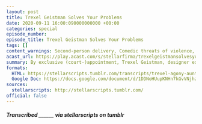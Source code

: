 ```yaml
---
layout: post
title: Trexel Geistman Solves Your Problems
date: 2020-09-11 16:00:090000000000 +00:00
categories: special
episode_number:
episode_title: Trexel Geistman Solves Your Problems
tags: []
content_warnings: Second-person delivery, Comedic threats of violence, Emotional abuse, Existential dread, Rodents, Mentions: substance abuse, body-swapping, isolation, derealisation / dissociation, cannibalism
acast_url: https://play.acast.com/s/stellarfirma/trexelgeistmansolvesyourproblems
summary: By exclusive (court-)appointment, Trexel Geistman, designer extraordinaire, is here to help you, whether he wants to or not! Praise the Board in their infinite wisdom! 
formats:
  HTML: https://stellarscripts.tumblr.com/transcripts/trexel-agony-aunt
  Google Doc: https://docs.google.com/document/d/1DDNoHUupKNHn7kGvVNjhzbdCOwETF58k9SciMGfmg6c/edit?usp=sharing
sources:
  stellarscripts: http://stellarscripts.tumblr.com/
official: false
---
```


##### Transcribed ______ via stellarscripts on tumblr
